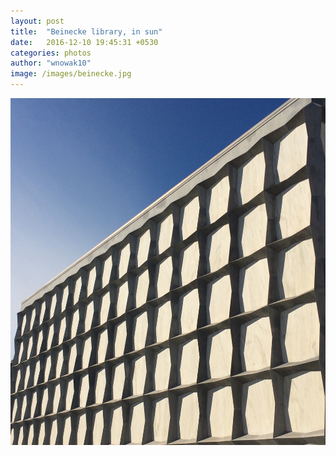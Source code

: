 ```yaml
---
layout: post
title:  "Beinecke library, in sun"
date:   2016-12-10 19:45:31 +0530
categories: photos
author: "wnowak10"
image: /images/beinecke.jpg
---
```



<a>
	<img src="/images/beinecke.jpg" alt="Library" style="width: 740px; height: 555px"/>
</a>